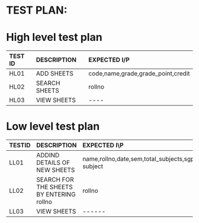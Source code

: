 # **TEST PLAN**:

# High level test plan

|TEST ID| DESCRIPTION| EXPECTED I/P|
| :-----|:-----------|:------------|
|HL01|ADD SHEETS|code,name,grade,grade_point,credit|
|HL02|SEARCH SHEETS|rollno|
|HL03|VIEW SHEETS|----|


# Low level test plan

|TESTID| DESCRIPTION| EXPECTED I\P|
|:-----|:-----------|:------------|
|LL01|ADDIND DETAILS OF NEW SHEETS|name,rollno,date,sem,total_subjects,sgpa,Subject subject|
|LL02|SEARCH FOR THE SHEETS BY ENTERING rollno|rollno|
|LL03|VIEW SHEETS|------|